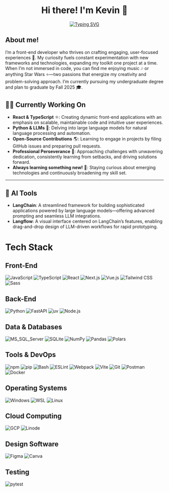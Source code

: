 <h1 align="center">
  Hi there! I'm Kevin 👋
</h1>

<div align="center">
<a href="https://git.io/typing-svg"><img src="https://readme-typing-svg.demolab.com?font=Roboto+Mono&weight=600&size=16&letterSpacing=0.2rem&background=FFC0C000&center=true&vCenter=true&multiline=true&repeat=false&width=551&height=100&lines=print(let's+build+something+together!);I+love+anything+Star+Wars!;I+also+love+music+and+modular+synthesizers!" alt="Typing SVG" /></a>
</div>

<h2 align="left">
  About me!
</h2>

I’m a front-end developer who thrives on crafting engaging, user-focused experiences 🚀. My curiosity fuels constant experimentation with new frameworks and technologies, expanding my toolkit one project at a time. When I’m not immersed in code, you can find me enjoying music 🎶 or anything Star Wars ⭐️—two passions that energize my creativity and problem-solving approach. I’m currently pursuing my undergraduate degree and plan to graduate by Fall 2025 🎓.

## 👨‍💻 Currently Working On
- **React & TypeScript** ⚛️: Creating dynamic front-end applications with an emphasis on scalable, maintainable code and intuitive user experiences.
- **Python & LLMs** 🤖: Delving into large language models for natural language processing and automation.
- **Open-Source Contributions** 🌎: Learning to engage in projects by filing GitHub issues and preparing pull requests.
- **Professional Perseverance** 🏅: Approaching challenges with unwavering dedication, consistently learning from setbacks, and driving solutions forward.
- **Always learning something new!** 🌱: Staying curious about emerging technologies and continuously broadening my skill set.

---

## 🤖 AI Tools
- **LangChain**: A streamlined framework for building sophisticated applications powered by large language models—offering advanced prompting and seamless LLM integrations.
- **Langflow**: A visual interface centered on LangChain’s features, enabling drag-and-drop design of LLM-driven workflows for rapid prototyping.

# Tech Stack

## Front-End
![JavaScript](https://img.shields.io/badge/JavaScript-F7DF1E?style=for-the-badge&logo=JavaScript&logoColor=white)
![TypeScript](https://img.shields.io/badge/TypeScript-007ACC?style=for-the-badge&logo=typescript&logoColor=white)
![React](https://img.shields.io/badge/React-20232A?style=for-the-badge&logo=react&logoColor=61DAFB)
![Next.js](https://img.shields.io/badge/Next.js-000000?style=for-the-badge&logo=nextdotjs&logoColor=white)
![Vue.js](https://img.shields.io/badge/Vue.js-4FC08D?style=for-the-badge&logo=vue.js&logoColor=white)
![Tailwind CSS](https://img.shields.io/badge/Tailwind_CSS-38B2AC?style=for-the-badge&logo=tailwind-css&logoColor=white)
![Sass](https://img.shields.io/badge/Sass-CC6699?style=for-the-badge&logo=sass&logoColor=white)

## Back-End
![Python](https://img.shields.io/badge/Python-3776AB?style=for-the-badge&logo=python&logoColor=white)
![FastAPI](https://img.shields.io/badge/FastAPI-009688?style=for-the-badge&logo=fastapi&logoColor=white)
![uv](https://img.shields.io/badge/uv-0A97F5?style=for-the-badge&logoColor=white)
![Node.js](https://img.shields.io/badge/Node.js-339933?style=for-the-badge&logo=nodedotjs&logoColor=white)

## Data & Databases
![MS_SQL_Server](https://img.shields.io/badge/MS_SQL_Server-CC2927?style=for-the-badge&logo=microsoft-sql-server&logoColor=white)
![SQLite](https://img.shields.io/badge/SQLite-003B57?style=for-the-badge&logo=sqlite&logoColor=white)
![NumPy](https://img.shields.io/badge/NumPy-013243?style=for-the-badge&logo=numpy&logoColor=white)
![Pandas](https://img.shields.io/badge/Pandas-150458?style=for-the-badge&logo=pandas&logoColor=white)
![Polars](https://img.shields.io/badge/Polars-0C6190?style=for-the-badge&logoColor=white)

## Tools & DevOps
![npm](https://img.shields.io/badge/npm-CB3837?style=for-the-badge&logo=npm&logoColor=white)
![pip](https://img.shields.io/badge/pip-3775A9?style=for-the-badge&logo=pypi&logoColor=white)
![Bash](https://img.shields.io/badge/GNU_Bash-4EAA25?style=for-the-badge&logo=gnu-bash&logoColor=white)
![ESLint](https://img.shields.io/badge/ESLint-4B32C3?style=for-the-badge&logo=eslint&logoColor=white)
![Webpack](https://img.shields.io/badge/Webpack-8DD6F9?style=for-the-badge&logo=webpack&logoColor=white)
![Vite](https://img.shields.io/badge/Vite-646CFF?style=for-the-badge&logo=vite&logoColor=white)
![Git](https://img.shields.io/badge/Git-F05032?style=for-the-badge&logo=git&logoColor=white)
![Postman](https://img.shields.io/badge/Postman-FF6C37?style=for-the-badge&logo=postman&logoColor=white)
![Docker](https://img.shields.io/badge/Docker-2496ED?style=for-the-badge&logo=docker&logoColor=white)

## Operating Systems
![Windows](https://img.shields.io/badge/Windows-0078D6?style=for-the-badge&logo=windows&logoColor=white)
![WSL](https://img.shields.io/badge/WSL-0A97F5?style=for-the-badge&logo=linux&logoColor=white)
![Linux](https://img.shields.io/badge/Linux-FCC624?style=for-the-badge&logo=linux&logoColor=white)

## Cloud Computing
![GCP](https://img.shields.io/badge/Google_Cloud-4285F4?style=for-the-badge&logo=google-cloud&logoColor=white)
![Linode](https://img.shields.io/badge/Linode-00A95C?style=for-the-badge&logo=Linode&logoColor=white)

## Design Software
![Figma](https://img.shields.io/badge/Figma-F24E1E?style=for-the-badge&logo=figma&logoColor=white)
![Canva](https://img.shields.io/badge/Canva-00C4CC?style=for-the-badge&logo=Canva&logoColor=white)

## Testing
![pytest](https://img.shields.io/badge/pytest-0A97F5?style=for-the-badge&logo=pytest&logoColor=white)
